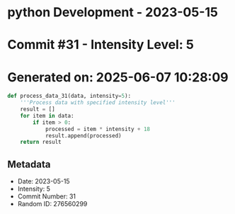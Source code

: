 ﻿# python Development - 2023-05-15
# Commit #31 - Intensity Level: 5
# Generated on: 2025-06-07 10:28:09
```python
def process_data_31(data, intensity=5):
    '''Process data with specified intensity level'''
    result = []
    for item in data:
        if item > 0:
            processed = item * intensity + 18
            result.append(processed)
    return result
```
## Metadata
- Date: 2023-05-15
- Intensity: 5
- Commit Number: 31
- Random ID: 276560299

